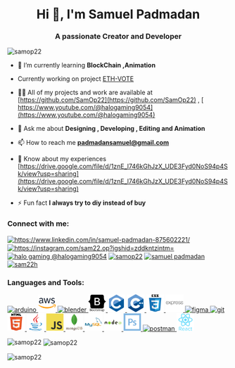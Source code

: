<h1 align="center">Hi 👋, I'm Samuel Padmadan</h1>
<h3 align="center">A passionate Creator and Developer</h3>

<p align="left"> <img src="https://komarev.com/ghpvc/?username=samop22&label=Profile%20views&color=0e75b6&style=flat" alt="samop22" /> </p>

- 🌱 I’m currently learning **BlockChain ,Animation**

- Currently working on project [ETH-VOTE](https://github.com/SamOp22/BlockChain_Voting)

- 👨‍💻 All of my projects and work are available at [https://github.com/SamOp22](https://github.com/SamOp22) , [
https://www.youtube.com/@halogaming9054](https://www.youtube.com/@halogaming9054)

- 💬 Ask me about **Designing , Developing , Editing and Animation**

- 📫 How to reach me **padmadansamuel@gmail.com**

- 📄 Know about my experiences [https://drive.google.com/file/d/1znE_l746kGhJzX_UDE3Fyd0NoS94p4Sk/view?usp=sharing](https://drive.google.com/file/d/1znE_l746kGhJzX_UDE3Fyd0NoS94p4Sk/view?usp=sharing)

- ⚡ Fun fact **I always try to diy instead of buy**

<h3 align="left">Connect with me:</h3>
<p align="left">
<a href="https://linkedin.com/in/samuel-padmadan-875602221/" target="blank"><img align="center" src="https://raw.githubusercontent.com/rahuldkjain/github-profile-readme-generator/master/src/images/icons/Social/linked-in-alt.svg" alt="https://www.linkedin.com/in/samuel-padmadan-875602221/" height="30" width="40" /></a>
<a href="https://instagram.com/sam22.op?igshid=zddkntzintm=" target="blank"><img align="center" src="https://raw.githubusercontent.com/rahuldkjain/github-profile-readme-generator/master/src/images/icons/Social/instagram.svg" alt="https://instagram.com/sam22.op?igshid=zddkntzintm=" height="30" width="40" /></a>
<a href="[
https://www.youtube.com/@halogaming9054](https://www.youtube.com/@halogaming9054)" target="blank"><img align="center" src="https://raw.githubusercontent.com/rahuldkjain/github-profile-readme-generator/master/src/images/icons/Social/youtube.svg" alt="halo gaming @halogaming9054" height="30" width="40" /></a>
<a href="https://www.codechef.com/users/samop22" target="blank"><img align="center" src="https://cdn.jsdelivr.net/npm/simple-icons@3.1.0/icons/codechef.svg" alt="samop22" height="30" width="40" /></a>
<a href="https://www.hackerrank.com/padmadansamuel" target="blank"><img align="center" src="https://raw.githubusercontent.com/rahuldkjain/github-profile-readme-generator/master/src/images/icons/Social/hackerrank.svg" alt="samuel padmadan" height="30" width="40" /></a>
<a href="https://codeforces.com/profile/sam22h" target="blank"><img align="center" src="https://raw.githubusercontent.com/rahuldkjain/github-profile-readme-generator/master/src/images/icons/Social/codeforces.svg" alt="sam22h" height="30" width="40" /></a>
</p>

<h3 align="left">Languages and Tools:</h3>
<p align="left"> <a href="https://www.arduino.cc/" target="_blank" rel="noreferrer"> <img src="https://cdn.worldvectorlogo.com/logos/arduino-1.svg" alt="arduino" width="40" height="40"/> </a> <a href="https://aws.amazon.com" target="_blank" rel="noreferrer"> <img src="https://raw.githubusercontent.com/devicons/devicon/master/icons/amazonwebservices/amazonwebservices-original-wordmark.svg" alt="aws" width="40" height="40"/> </a> <a href="https://www.blender.org/" target="_blank" rel="noreferrer"> <img src="https://download.blender.org/branding/community/blender_community_badge_white.svg" alt="blender" width="40" height="40"/> </a> <a href="https://getbootstrap.com" target="_blank" rel="noreferrer"> <img src="https://raw.githubusercontent.com/devicons/devicon/master/icons/bootstrap/bootstrap-plain-wordmark.svg" alt="bootstrap" width="40" height="40"/> </a> <a href="https://www.cprogramming.com/" target="_blank" rel="noreferrer"> <img src="https://raw.githubusercontent.com/devicons/devicon/master/icons/c/c-original.svg" alt="c" width="40" height="40"/> </a> <a href="https://www.w3schools.com/cpp/" target="_blank" rel="noreferrer"> <img src="https://raw.githubusercontent.com/devicons/devicon/master/icons/cplusplus/cplusplus-original.svg" alt="cplusplus" width="40" height="40"/> </a> <a href="https://www.w3schools.com/css/" target="_blank" rel="noreferrer"> <img src="https://raw.githubusercontent.com/devicons/devicon/master/icons/css3/css3-original-wordmark.svg" alt="css3" width="40" height="40"/> </a> <a href="https://expressjs.com" target="_blank" rel="noreferrer"> <img src="https://raw.githubusercontent.com/devicons/devicon/master/icons/express/express-original-wordmark.svg" alt="express" width="40" height="40"/> </a> <a href="https://www.figma.com/" target="_blank" rel="noreferrer"> <img src="https://www.vectorlogo.zone/logos/figma/figma-icon.svg" alt="figma" width="40" height="40"/> </a> <a href="https://git-scm.com/" target="_blank" rel="noreferrer"> <img src="https://www.vectorlogo.zone/logos/git-scm/git-scm-icon.svg" alt="git" width="40" height="40"/> </a> <a href="https://www.w3.org/html/" target="_blank" rel="noreferrer"> <img src="https://raw.githubusercontent.com/devicons/devicon/master/icons/html5/html5-original-wordmark.svg" alt="html5" width="40" height="40"/> </a> <a href="https://www.java.com" target="_blank" rel="noreferrer"> <img src="https://raw.githubusercontent.com/devicons/devicon/master/icons/java/java-original.svg" alt="java" width="40" height="40"/> </a> <a href="https://developer.mozilla.org/en-US/docs/Web/JavaScript" target="_blank" rel="noreferrer"> <img src="https://raw.githubusercontent.com/devicons/devicon/master/icons/javascript/javascript-original.svg" alt="javascript" width="40" height="40"/> </a> <a href="https://www.mongodb.com/" target="_blank" rel="noreferrer"> <img src="https://raw.githubusercontent.com/devicons/devicon/master/icons/mongodb/mongodb-original-wordmark.svg" alt="mongodb" width="40" height="40"/> </a> <a href="https://www.mysql.com/" target="_blank" rel="noreferrer"> <img src="https://raw.githubusercontent.com/devicons/devicon/master/icons/mysql/mysql-original-wordmark.svg" alt="mysql" width="40" height="40"/> </a> <a href="https://nodejs.org" target="_blank" rel="noreferrer"> <img src="https://raw.githubusercontent.com/devicons/devicon/master/icons/nodejs/nodejs-original-wordmark.svg" alt="nodejs" width="40" height="40"/> </a> <a href="https://www.photoshop.com/en" target="_blank" rel="noreferrer"> <img src="https://raw.githubusercontent.com/devicons/devicon/master/icons/photoshop/photoshop-line.svg" alt="photoshop" width="40" height="40"/> </a> <a href="https://postman.com" target="_blank" rel="noreferrer"> <img src="https://www.vectorlogo.zone/logos/getpostman/getpostman-icon.svg" alt="postman" width="40" height="40"/> </a> <a href="https://reactjs.org/" target="_blank" rel="noreferrer"> <img src="https://raw.githubusercontent.com/devicons/devicon/master/icons/react/react-original-wordmark.svg" alt="react" width="40" height="40"/> </a> </p>

<p><img align="left" src="https://github-readme-stats.vercel.app/api/top-langs?username=samop22&show_icons=true&locale=en&layout=compact" alt="samop22" /></p>

<p>&nbsp;<img align="center" src="https://github-readme-stats.vercel.app/api?username=samop22&show_icons=true&locale=en" alt="samop22" /></p>

<p><img align="center" src="https://github-readme-streak-stats.herokuapp.com/?user=samop22&" alt="samop22" /></p>
